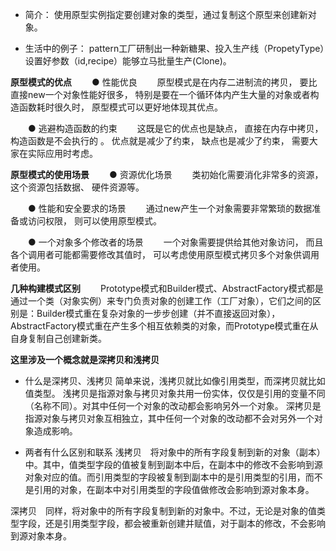 - 简介：
使用原型实例指定要创建对象的类型，通过复制这个原型来创建新对象。

- 生活中的例子：
pattern工厂研制出一种新糖果、投入生产线（PropetyType）设置好参数（id,recipe）能够立马批量生产(Clone)。

**原型模式的优点**
　　● 性能优良
　　原型模式是在内存二进制流的拷贝， 要比直接new一个对象性能好很多， 特别是要在一个循环体内产生大量的对象或者构造函数耗时很久时， 原型模式可以更好地体现其优点。

　　● 逃避构造函数的约束
　　这既是它的优点也是缺点， 直接在内存中拷贝， 构造函数是不会执行的 。 优点就是减少了约束， 缺点也是减少了约束， 需要大家在实际应用时考虑。

**原型模式的使用场景**
　　● 资源优化场景
　　类初始化需要消化非常多的资源， 这个资源包括数据、 硬件资源等。

　　● 性能和安全要求的场景
　　通过new产生一个对象需要非常繁琐的数据准备或访问权限， 则可以使用原型模式。

　　● 一个对象多个修改者的场景
　　一个对象需要提供给其他对象访问， 而且各个调用者可能都需要修改其值时， 可以考虑使用原型模式拷贝多个对象供调用者使用。

**几种构建模式区别**
　　Prototype模式和Builder模式、AbstractFactory模式都是通过一个类（对象实例）来专门负责对象的创建工作（工厂对象），它们之间的区别是：Builder模式重在复杂对象的一步步创建（并不直接返回对象），AbstractFactory模式重在产生多个相互依赖类的对象，而Prototype模式重在从自身复制自己创建新类。


**这里涉及一个概念就是深拷贝和浅拷贝**
- 什么是深拷贝、浅拷贝
简单来说，浅拷贝就比如像引用类型，而深拷贝就比如值类型。
浅拷贝是指源对象与拷贝对象共用一份实体，仅仅是引用的变量不同（名称不同）。对其中任何一个对象的改动都会影响另外一个对象。
深拷贝是指源对象与拷贝对象互相独立，其中任何一个对象的改动都不会对另外一个对象造成影响。

- 两者有什么区别和联系
浅拷贝　将对象中的所有字段复制到新的对象（副本）中。其中，值类型字段的值被复制到副本中后，在副本中的修改不会影响到源对象对应的值。而引用类型的字段被复制到副本中的是引用类型的引用，而不是引用的对象，在副本中对引用类型的字段值做修改会影响到源对象本身。

深拷贝　同样，将对象中的所有字段复制到新的对象中。不过，无论是对象的值类型字段，还是引用类型字段，都会被重新创建并赋值，对于副本的修改，不会影响到源对象本身。

